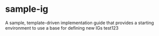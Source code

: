 # sample-ig
A sample, template-driven implementation guide that provides a starting environment to use a base for defining new IGs
test123